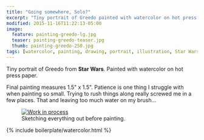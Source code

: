 ```yaml
---
title: "Going somewhere, Solo?"
excerpt: "Tiny portrait of Greedo painted with watercolor on hot press paper."
modified: 2015-11-16T11:22:13-05:00
image: 
  feature: painting-greedo-lg.jpg
  teaser: painting-greedo-teaser.jpg
  thumb: painting-greedo-250.jpg
tags: [watercolor, painting, drawing, portrait, illustration, Star Wars]
---
```


Tiny portrait of Greedo from **Star Wars**. Painted with watercolor on hot press paper.

Final painting measures 1.5\" x 1.5\". Patience is one thing I struggle with when painting so small. Trying to rush things along really screwed me in a few places. That and leaving too much water on my brush...

<figure>
  <a href="{{ site.url }}/assets/images/painting-greedo-process-1-lg.jpg"><img src="{{ site.url }}/assets/images/painting-greedo-process-1-900.jpg" alt="Work in process"></a>
  <figcaption>Sketching everything out before painting.</figcaption>
</figure>

{% include boilerplate/watercolor.html %}
